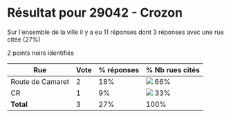 # Résultat pour 29042 - Crozon

Sur l'ensemble de la ville il y a eu 11 réponses dont 3 réponses avec une rue citée (27%)

2 points noirs identifiés

| Rue | Vote | % réponses | % Nb rues cités|
|-----|------|------------|----------------|
| Route de Camaret | 2 | 18% | <img src="../../img/bar_66.gif" />&nbsp;66%|
| CR | 1 | 9% | <img src="../../img/bar_33.gif" />&nbsp;33%|
| **Total** | 3 | 27% | 100%|
